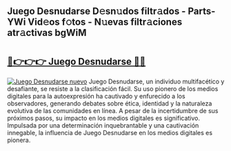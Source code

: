 ## Juego Desnudarse D𝚎sn𝚞dos filtr𝚊dos - Parts-YWi Vid𝚎os f𝚘tos - N𝚞evas filtr𝚊ciones atr𝚊ctivas bgWiM

# <h2><a href="http://mb8dqy8.tromn.icu/?c=Juego+Desnudarse">🔗👉👉👉 Juego Desnudarse 🔗🔗</a></h2>

[![Juego Desnudarse nuevo](https://i.imgur.com/pEAQMta.gif)](http://mb8dqy8.tromn.icu/?c=Juego+Desnudarse)
Juego Desnudarse, un individuo multifacético y desafiante, se resiste a la clasificación fácil. Su uso pionero de los medios digitales para la autoexpresión ha cautivado y enfurecido a los observadores, generando debates sobre ética, identidad y la naturaleza evolutiva de las comunidades en línea. A pesar de la incertidumbre de sus próximos pasos, su impacto en los medios digitales es significativo. Impulsada por una determinación inquebrantable y una cautivación innegable, la influencia de Juego Desnudarse en los medios digitales es pionera.
